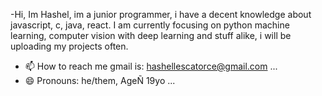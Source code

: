 -Hi, Im Hashel, im a junior programmer, i have a decent knowledge about javascript, c, java, react.
I am currently focusing on python machine learning, computer vision with deep learning and stuff alike, i will be uploading my projects often.

- 📫 How to reach me gmail is: hashellescatorce@gmail.com  ...
- 😄 Pronouns: he/them, AgeÑ 19yo ...


<!---
Hasheluwu/Hasheluwu is a ✨ special ✨ repository because its `README.md` (this file) appears on your GitHub profile.
You can click the Preview link to take a look at your changes.
--->
